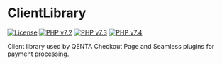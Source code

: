 # ClientLibrary

[![License](https://img.shields.io/badge/license-GPLv2-blue.svg)](https://raw.githubusercontent.com/wirecard/ClientLibrary/master/LICENSE)
[![PHP v7.2](https://img.shields.io/badge/php-v7.2-green.svg)](http://www.php.net)
[![PHP v7.3](https://img.shields.io/badge/php-v7.3-green.svg)](http://www.php.net)
[![PHP v7.4](https://img.shields.io/badge/php-v7.4-green.svg)](http://www.php.net)

Client library used by QENTA Checkout Page and Seamless plugins for payment processing.

